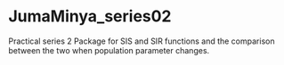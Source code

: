 # JumaMinya_series02
Practical series 2 Package for SIS and SIR functions and the comparison between the two when population parameter changes.